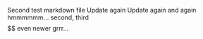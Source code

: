 Second test markdown file
Update again
Update again and again
hmmmmmm...
second, third
$$$$
$$
even newer
grrr...
